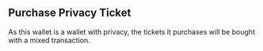 ## Purchase Privacy Ticket

As this wallet is a wallet with privacy, the tickets it purchases will be bought with a mixed transaction.

